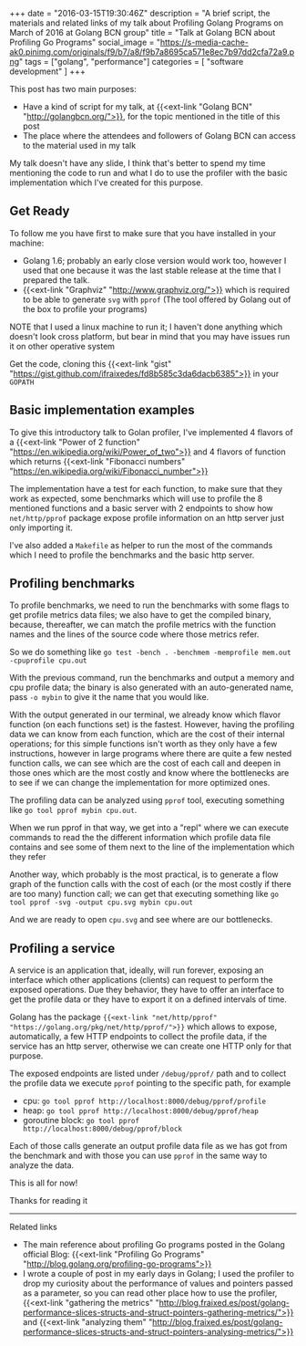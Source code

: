 +++
date = "2016-03-15T19:30:46Z"
description = "A brief script, the materials and related links of my talk about Profiling Golang Programs on March of 2016 at Golang BCN group"
title = "Talk at Golang BCN about Profiling Go Programs"
social_image = "https://s-media-cache-ak0.pinimg.com/originals/f9/b7/a8/f9b7a8695ca571e8ec7b97dd2cfa72a9.png"
tags = ["golang", "performance"]
categories = [
  "software development"
]
+++

This post has two main purposes:

* Have a kind of script for my talk, at {{<ext-link "Golang BCN" "http://golangbcn.org/">}}, for the topic mentioned in the title of this post
* The place where the attendees and followers of Golang BCN can access to the material used in my talk

My talk doesn't have any slide, I think that's better to spend my time mentioning the code to run and what I do to use the profiler with the basic implementation which I've created for this purpose.

## Get Ready

To follow me you have first to make sure that you have installed in your machine:

* Golang 1.6; probably an early close version would work too, however I used that one because it was the last stable release at the time that I prepared the talk.
* {{<ext-link "Graphviz" "http://www.graphviz.org/">}} which is required to be able to generate `svg` with `pprof` (The tool offered by Golang out of the box to profile your programs)

NOTE that I used a linux machine to run it; I haven't done anything which doesn't look cross platform, but bear in mind that you may have issues run it on other operative system

Get the code, cloning this {{<ext-link "gist" "https://gist.github.com/ifraixedes/fd8b585c3da6dacb6385">}} in your `GOPATH`

## Basic implementation examples

To give this introductory talk to Golan profiler, I've implemented 4 flavors of a {{<ext-link "Power of 2 function" "https://en.wikipedia.org/wiki/Power_of_two">}} and 4 flavors of function which returns {{<ext-link "Fibonacci numbers" "https://en.wikipedia.org/wiki/Fibonacci_number">}}

The implementation have a test for each function, to make sure that they work as expected, some benchmarks which will use to profile the 8 mentioned functions and a basic server with 2 endpoints to show how `net/http/pprof` package expose profile information on an http server just only importing it.

I've also added a `Makefile` as helper to run the most of the commands which I need to profile the benchmarks and the basic http server.

## Profiling benchmarks

To profile benchmarks, we need to run the benchmarks with some flags to get profile metrics data files; we also have to get the compiled binary, because, thereafter, we can match the profile metrics with the function names and the lines of the source code where those metrics refer.

So we do something like `go test -bench . -benchmem -memprofile mem.out -cpuprofile cpu.out`

With the previous command, run the benchmarks and output a memory and cpu profile data; the binary is also generated with an auto-generated name, pass `-o mybin` to give it the name that you would like.

With the output generated in our terminal, we already know which flavor function (on each functions set) is the fastest. However, having the profiling data we can know from each function, which are the cost of their internal operations; for this simple functions isn't worth as they only have a few instructions, however in large programs where there are quite a few nested function calls, we can see which are the cost of each call and deepen in those ones which are the most costly and know where the bottlenecks are to see if we can change the implementation for more optimized ones.

The profiling data can be analyzed using `pprof` tool, executing something like `go tool pprof mybin cpu.out`.

When we run pprof in that way, we get into a "repl" where we can execute commands to read the the different information which profile data file contains and see some of them next to the line of the implementation which they refer

Another way, which probably is the most practical, is to generate a flow graph of the function calls with the cost of each (or the most costly if there are too many) function call; we can get that executing something like `go tool pprof -svg -output cpu.svg mybin cpu.out`

And we are ready to open `cpu.svg` and see where are our bottlenecks.

## Profiling a service

A service is an application that, ideally, will run forever, exposing an interface which other applications (clients) can request to perform the exposed operations. Due they behavior, they have to offer an interface to get the profile data or they have to export it on a defined intervals of time.

Golang has the package `{{<ext-link "net/http/pprof" "https://golang.org/pkg/net/http/pprof/">}}` which allows to expose, automatically, a few HTTP endpoints to collect the profile data, if the service has an http server, otherwise we can create one HTTP only for that purpose.

The exposed endpoints are listed under `/debug/pprof/` path and to collect the profile data we execute `pprof` pointing to the specific path, for example

* cpu: `go tool pprof http://localhost:8000/debug/pprof/profile`
* heap: `go tool pprof http://localhost:8000/debug/pprof/heap`
* goroutine block: `go tool pprof http://localhost:8000/debug/pprof/block`

Each of those calls generate an output profile data file as we has got from the benchmark and with those you can use `pprof` in the same way to analyze the data.


This is all for now!

Thanks for reading it

---
Related links

* The main reference about profiling Go programs posted in the Golang official Blog: {{<ext-link "Profiling Go Programs" "http://blog.golang.org/profiling-go-programs">}}
* I wrote a couple of post in my early days in Golang; I used the profiler to drop my curiosity about the performance of values and pointers passed as a parameter, so you can read other place how to use the profiler, {{<ext-link "gathering the metrics" "http://blog.fraixed.es/post/golang-performance-slices-structs-and-struct-pointers-gathering-metrics/">}} and {{<ext-link "analyzing them" "http://blog.fraixed.es/post/golang-performance-slices-structs-and-struct-pointers-analysing-metrics/">}}
